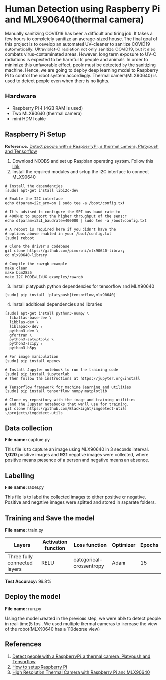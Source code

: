 # Human Detection using Raspberry Pi and MLX90640(thermal camera)

Manually sanitizing COVID19 has been a difficult and tiring job. It takes a few hours to completely sanitize an average-sized house. The final goal of this project is to develop
an automated UV-cleaner to sanitize COVID19 automatically. Ultraviolet-C radiation not only sanitize COVID19, but it also combats virus-contaminated areas. 
However, long term exposure to UV-C radiations is expected to be harmful to people and animals. In order to minimize this unfavorable effect, peole must be detected by 
the sanitizing machine. Hence, we are going to deploy deep learning model to Raspberry Pi to control the robot system accordingly. Thermal camera(MLX90640) is used to
detect people even when there is no lights.

## Hardware
- Raspberry Pi 4 (4GB RAM is used)
- Two MLX90640 (thermal camera)
- mini HDMI cable

## Raspberry Pi Setup
**Reference:** [Detect people with a RaspberryPi, a thermal camera, Platypush and Tensorflow](https://blog.platypush.tech/article/Detect-people-with-a-RaspberryPi-a-thermal-camera-Platypush-and-a-pinch-of-machine-learning)

1. Download NOOBS and set up Raspbian operating system. Follow this [link](https://www.youtube.com/watch?v=BpJCAafw2qE&t=1055s)
2. Install the required modules and setup the I2C interface to connect MLX90640
```
# Install the dependencies
[sudo] apt-get install libi2c-dev

# Enable the I2C interface
echo dtparam=i2c_arm=on | sudo tee -a /boot/config.txt

# It's advised to configure the SPI bus baud rate to
# 400kHz to support the higher throughput of the sensor
echo dtparam=i2c1_baudrate=400000 | sudo tee -a /boot/config.txt

# A reboot is required here if you didn't have the
# options above enabled in your /boot/config.txt
[sudo] reboot

# Clone the driver's codebase
git clone https://github.com/pimoroni/mlx90640-library
cd mlx90640-library

# Compile the rawrgb example
make clean
make bcm2835
make I2C_MODE=LINUX examples/rawrgb
```
3. Install platypush python dependencies for tensorflow and MLX90640
```
[sudo] pip install 'platypush[tensorflow,mlx90640]'
```
4. Install additional dependencies and libraries
```
[sudo] apt-get install python3-numpy \
  libatlas-base-dev \
  libblas-dev \
  liblapack-dev \
  python3-dev \
  gfortran \
  python3-setuptools \
  python3-scipy \
  python3-h5py
```

```
# For image manipulation
[sudo] pip install opencv

# Install Jupyter notebook to run the training code
[sudo] pip install jupyterlab
# Then follow the instructions at https://jupyter.org/install

# Tensorflow framework for machine learning and utilities
[sudo] pip install tensorflow numpy matplotlib

# Clone my repository with the image and training utilities
# and the Jupyter notebooks that we'll use for training.
git clone https://github.com/BlackLight/imgdetect-utils ~/projects/imgdetect-utils
```

## Data collection
**File name:** capture.py

This file is to capture an image using MLX90640 in 3 seconds interval. 
**1,020** positive images and **921** negative images were collected, where positive means presence of a person and negative means an absence.

## Labelling
**File name:** label.py

This file is to label the collected images to either positive or negative.
Positive and negative images were splitted and stored in separate folders.

## Training and Save the model
**File name:** train.py

Layers | Activation function | Loss function | Optimizer | Epochs
------------ | ------------- | ------------- | ------------- | -------------
Three fully connected layers | RELU | categorical-crossentropy | Adam | 15

**Test Accuracy:** 96.8%

## Deploy the model
**File name:** run.py

Using the model created in the previous step, we were able to detect people in real-time(5 fps).
We used multiple thermal cameras to increase the view of the robot(MLX90640 has a 110degree view)

## References
1. [Detect people with a RaspberryPi, a thermal camera, Platypush and Tensorflow](https://blog.platypush.tech/article/Detect-people-with-a-RaspberryPi-a-thermal-camera-Platypush-and-a-pinch-of-machine-learning)
2. [How to setup Raspberry Pi](https://www.youtube.com/watch?v=BpJCAafw2qE&t=1055s)
3. [High Resolution Thermal Camera with Raspberry Pi and MLX90640](https://makersportal.com/blog/2020/6/8/high-resolution-thermal-camera-with-raspberry-pi-and-mlx90640)
